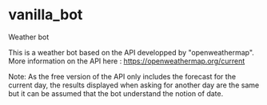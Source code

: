 # vanilla_bot
Weather bot 

This is a weather bot based on the API developped by "openweathermap". More information on the API here : https://openweathermap.org/current


Note: As the free version of the API only includes the forecast for the current day, the results displayed when asking for another day are the same but it can be assumed that the bot understand the notion of date.
